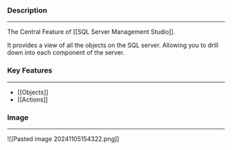 ### Description
---
The Central Feature of [[SQL Server Management Studio]]. 

It provides a view of all the objects on the SQL server. Allowing you to drill down into each component of the server.

### Key Features
---
- [[Objects]]
- [[Actions]]

### Image
---
![[Pasted image 20241105154322.png]]